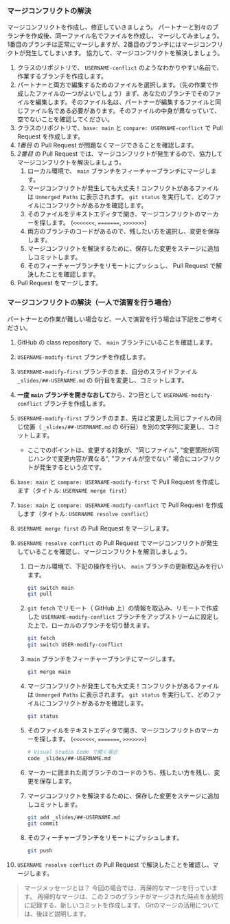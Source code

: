 ### マージコンフリクトの解決

マージコンフリクトを作成し、修正していきましょう。 パートナーと別々のブランチを作成後、同一ファイル名でファイルを作成し、マージしてみましょう。 1番目のブランチは正常にマージしますが、2番目のブランチにはマージコンフリクトが発生してしまいます。 協力して、マージコンフリクトを解決しましょう。

1. クラスのリポジトリで、 `USERNAME-conflict` のようなわかりやすい名前で、作業するブランチを作成します。
1. パートナーと両方で編集するためのファイルを選択します。（先の作業で作成したファイルの一つがよいでしょう）まず、あなたのブランチでそのファイルを編集します。そのファイル名は、パートナーが編集するファイルと同じファイル名である必要があります。そのファイルの中身が異なっていて、空でないことを確認してください。
1. クラスのリポジトリで、`base: main` と `compare: USERNAME-conflict` で Pull Request を作成します。
1. *1番目* の Pull Request が問題なくマージできることを確認します。
1. *2番目* の Pull Request では、マージコンフリクトが発生するので、協力してマージコンフリクトを解決しましょう。
    1. ローカル環境で、 `main` ブランチをフィーチャーブランチにマージします。
    1. マージコンフリクトが発生しても大丈夫！コンフリクトがあるファイルは `Unmerged Paths` に表示されます。 `git status` を実行して、どのファイルにコンフリクトがあるかを確認します。
    1. そのファイルをテキストエディタで開き、マージコンフリクトのマーカーを探します。 (`<<<<<<<`, `=======`, `>>>>>>>`)
    1. 両方のブランチのコードがあるので、残したい方を選択し、変更を保存します。
    1. マージコンフリクトを解決するために、保存した変更をステージに追加しコミットします。
    1. そのフィーチャーブランチをリモートにプッシュし、 Pull Request で解決したことを確認します。
1. Pull Request をマージします。

### マージコンフリクトの解決（一人で演習を行う場合）

パートナーとの作業が難しい場合など、一人で演習を行う場合は下記をご参考ください。

1. GitHub の class repository で、 `main` ブランチにいることを確認します。
1. `USERNAME-modify-first` ブランチを作成します。
1. `USERNAME-modify-first` ブランチのまま、自分のスライドファイル `_slides/##-USERNAME.md` の 6行目を変更し、コミットします。
1. **一度 `main` ブランチを開きなおして**から、2つ目として `USERNAME-modify-conflict` ブランチを作成します。
1. `USERNAME-modify-first` ブランチのまま、先ほど変更した同じファイルの同じ位置（ `_slides/##-USERNAME.md` の 6行目）を別の文字列に変更し、コミットします。
   - ここでのポイントは、変更する対象が、"同じファイル", "変更箇所が同じハンクで変更内容が異なる", "ファイルが空でない" 場合にコンフリクトが発生するという点です。
1. `base: main` と `compare: USERNAME-modify-first` で Pull Request を作成します（タイトル: `USERNAME merge first`）
1. `base: main` と `compare: USERNAME-modify-conflict` で Pull Request を作成します（タイトル: `USERNAME resolve conflict`）
1. `USERNAME merge first` の Pull Request をマージします。
1. `USERNAME resolve conflict` の Pull Request でマージコンフリクトが発生していることを確認し、マージコンフリクトを解消しましょう。
   1. ローカル環境で、下記の操作を行い、 `main` ブランチの更新取込みを行います。

      ```sh
      git switch main
      git pull
      ```

   1. `git fetch` でリモート（ GitHub 上）の情報を取込み、リモートで作成した `USERNAME-modify-conflict` ブランチをアップストリームに設定した上で、ローカルのブランチを切り替えます。

      ```sh
      git fetch
      git switch USER-modify-conflict
      ```

   1. `main` ブランチをフィーチャーブランチにマージします。

      ```sh
      git merge main
      ```

   1. マージコンフリクトが発生しても大丈夫！コンフリクトがあるファイルは `Unmerged Paths` に表示されます。 `git status` を実行して、どのファイルにコンフリクトがあるかを確認します。

      ```sh
      git status
      ```

   1. そのファイルをテキストエディタで開き、マージコンフリクトのマーカーを探します。 (`<<<<<<<`, `=======`, `>>>>>>>`)

      ```sh
      # Visual Studio Code で開く場合
      code _slides/##-USERNAME.md
      ```

   1. マーカーに囲まれた両ブランチのコードのうち、残したい方を残し、変更を保存します。
   1. マージコンフリクトを解決するために、保存した変更をステージに追加しコミットします。

      ```sh
      git add _slides/##-USERNAME.md
      git commit
      ```

   1. そのフィーチャーブランチをリモートにプッシュします。

      ```sh
      git push
      ```

1. `USERNAME resolve conflict` の Pull Request で解決したことを確認し、マージします。

> マージメッセージとは？ 今回の場合では、再帰的なマージを行っています。 再帰的なマージは、この２つのブランチがマージされた時点を永続的に記録する、新しいコミットを作成します。 Gitのマージの活用については、後ほど説明します。
